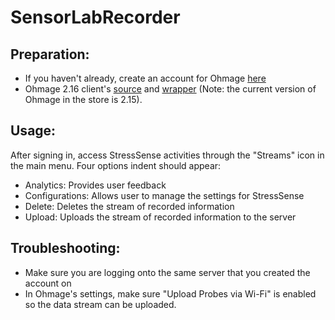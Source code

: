 SensorLabRecorder
=================
Preparation:
--------------
- If you haven't already, create an account for Ohmage [here](https://test.ohmage.org/web/#login)
- Ohmage 2.16 client's [source](https://github.com/ohmage/ohmageAndroidLib) and [wrapper](https://github.com/ohmage/ohmageApp) (Note: the current version of Ohmage in the store is 2.15).

Usage:
--------------
After signing in, access StressSense activities through the "Streams" icon in the main menu. Four options indent should appear:

- Analytics: Provides user feedback
- Configurations: Allows user to manage the settings for StressSense
- Delete: Deletes the stream of recorded information
- Upload: Uploads the stream of recorded information to the server

Troubleshooting:
--------------
- Make sure you are logging onto the same server that you created the account on
- In Ohmage's settings, make sure "Upload Probes via Wi-Fi" is enabled so the data stream can be uploaded.